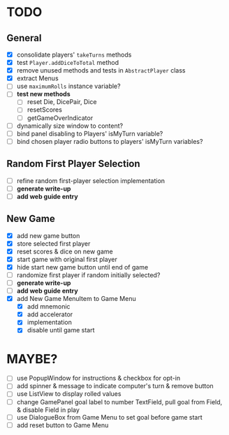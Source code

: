# TODO
## General
* [x] consolidate players' `takeTurns` methods
* [x] test `Player.addDiceToTotal` method
* [x] remove unused methods and tests in `AbstractPlayer` class
* [x] extract Menus
* [ ] use `maximumRolls` instance variable?
* [ ] __test new methods__
    * [ ] reset Die, DicePair, Dice
    * [ ] resetScores
    * [ ] getGameOverIndicator
* [ ] dynamically size window to content?
* [ ] bind panel disabling to Players' isMyTurn variable?
* [ ] bind chosen player radio buttons to players' isMyTurn variables?

## Random First Player Selection
* [ ] refine random first-player selection implementation
* [ ] __generate write-up__
* [ ] __add web guide entry__

## New Game
* [x] add new game button
* [x] store selected first player
* [x] reset scores & dice on new game
* [x] start game with original first player
* [x] hide start new game button until end of game
* [ ] randomize first player if random initially selected?
* [ ] __generate write-up__
* [ ] __add web guide entry__
* [x] add New Game MenuItem to Game Menu
    * [x] add mnemonic
    * [x] add accelerator
    * [x] implementation
    * [x] disable until game start

# MAYBE?
* [ ] use PopupWindow for instructions & checkbox for opt-in
* [ ] add spinner & message to indicate computer's turn & remove button
* [ ] use ListView to display rolled values
* [ ] change GamePanel goal label to number TextField, pull goal from Field, & disable Field in play
* [ ] use DialogueBox from Game Menu to set goal before game start
* [ ] add reset button to Game Menu
